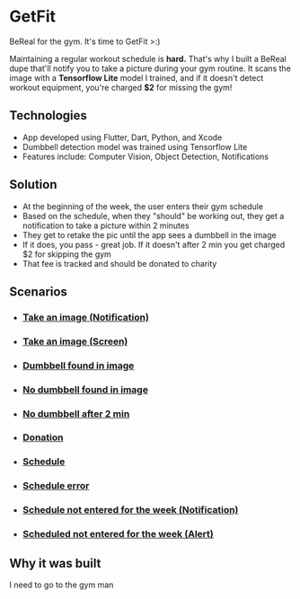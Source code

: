 # GetFit

BeReal for the gym. It's time to GetFit >:)

Maintaining a regular workout schedule is **hard.** That's why I built a BeReal dupe that'll notify you to take a picture during your gym routine. It scans the image with a **Tensorflow Lite** model I trained, and if it doesn't detect workout equipment, you're charged **$2** for missing the gym!

## Technologies
- App developed using Flutter, Dart, Python, and Xcode
- Dumbbell detection model was trained using Tensorflow Lite
- Features include: Computer Vision, Object Detection, Notifications

## Solution
- At the beginning of the week, the user enters their gym schedule
- Based on the schedule, when they "should" be working out, they get a notification to take a picture within 2 minutes
- They get to retake the pic until the app sees a dumbbell in the image
- If it does, you pass - great job. If it doesn't after 2 min you get charged $2 for skipping the gym
- That fee is tracked and should be donated to charity

## Scenarios
- ### [Take an image (Notification)](https://github.com/jasonntruong/GetFit/blob/main/screenshots/image/imageNotification.PNG)
- ### [Take an image (Screen)](https://github.com/jasonntruong/GetFit/blob/main/screenshots/image/imageScreen.PNG)

- ### [Dumbbell found in image](https://github.com/jasonntruong/GetFit/blob/main/screenshots/home/dumbbellFound.PNG)
- ### [No dumbbell found in image](https://github.com/jasonntruong/GetFit/blob/main/screenshots/home/noDumbbellAlert.PNG)
- ### [No dumbbell after 2 min](https://github.com/jasonntruong/GetFit/blob/main/screenshots/home/noDumbbell.PNG)

- ### [Donation](https://github.com/jasonntruong/GetFit/blob/main/screenshots/donation/donation.PNG)

- ### [Schedule](https://github.com/jasonntruong/GetFit/blob/main/screenshots/schedule/schedule.PNG)
- ### [Schedule error](https://github.com/jasonntruong/GetFit/blob/main/screenshots/schedule/scheduleError.PNG)
- ### [Schedule not entered for the week (Notification)](https://github.com/jasonntruong/GetFit/blob/main/screenshots/schedule/scheduleNotification.PNG)
- ### [Scheduled not entered for the week (Alert)](https://github.com/jasonntruong/GetFit/blob/main/screenshots/schedule/scheduleAlert.PNG)

## Why it was built
I need to go to the gym man
